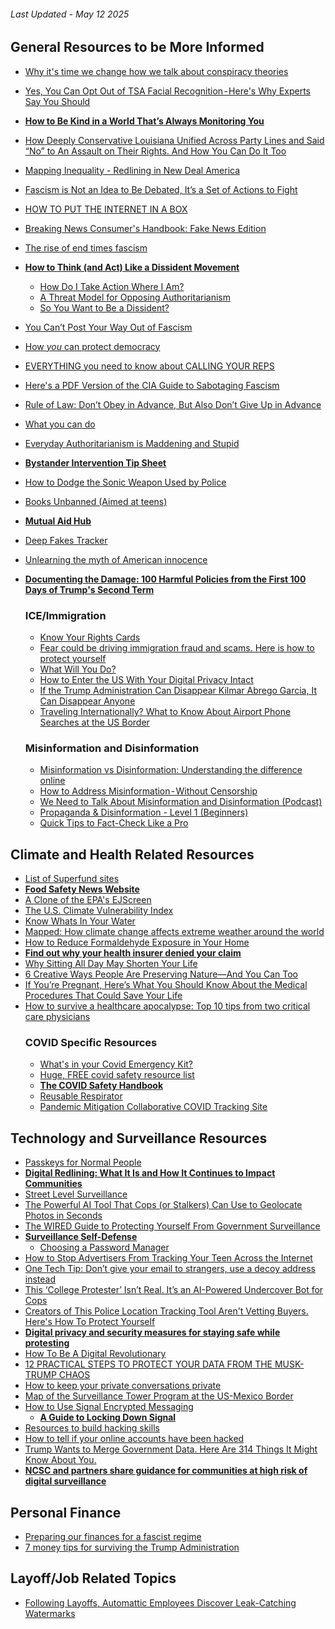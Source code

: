 ###### Last Updated - May 12 2025

## General Resources to be More Informed
- [Why it's time we change how we talk about conspiracy theories](https://www.cnn.com/2025/05/03/politics/persuadable-podcast-conspiracy-theories-essay)
- [Yes, You Can Opt Out of TSA Facial Recognition - Here's Why Experts Say You Should](https://www.travelandleisure.com/how-to-opt-out-tsa-facial-recognition-at-airport-11726739)
- **[How to Be Kind in a World That’s Always Monitoring You](https://time.com/7273469/data-monitoring-kindness-essay)**
- [How Deeply Conservative Louisiana Unified Across Party Lines and Said “No” to An Assault on Their Rights. And How You Can Do It Too](https://badgirlsbimonthly.substack.com/p/how-deeply-conservative-louisiana?r=1pawaw&triedRedirect=true)
- [Mapping Inequality - Redlining in New Deal America](https://dsl.richmond.edu/panorama/redlining/)
- [Fascism is Not an Idea to Be Debated, It’s a Set of Actions to Fight](https://lithub.com/fascism-is-not-an-idea-to-be-debated-its-a-set-of-actions-to-fight/)
- [HOW TO PUT THE INTERNET IN A BOX](https://internet-in-a-box.org/?)
- [Breaking News Consumer's Handbook: Fake News Edition](https://www.wnycstudios.org/podcasts/otm/segments/breaking-news-consumer-handbook-fake-news-edition)
- [The rise of end times fascism](https://www.theguardian.com/us-news/ng-interactive/2025/apr/13/end-times-fascism-far-right-trump-musk)
- **[How to Think (and Act) Like a Dissident Movement](https://www.thebulwark.com/p/how-to-think-and-act-like-a-dissident-in-trumps-america)**
  - [How Do I Take Action Where I Am?](https://prisonculture.substack.com/p/how-do-i-take-action-where-i-am?r=iw9zm&triedRedirect=true&ref=organizingmythoughts.org)
  - [A Threat Model for Opposing Authoritarianism](https://buttondown.com/JuliaAngwin/archive/a-threat-model-for-opposing-authoritarianism/)
  - [So You Want to Be a Dissident?](https://www.newyorker.com/news/the-weekend-essay/so-you-want-to-be-a-dissident)
- [You Can’t Post Your Way Out of Fascism](https://www.404media.co/you-cant-post-your-way-out-of-fascism/)
- [How *you* can protect democracy](https://www.ifyoucankeepit.org/p/how-you-can-protect-democracy)
- [EVERYTHING you need to know about CALLING YOUR REPS](https://emilyinyourphone.substack.com/p/everything-you-need-to-know-about?r=axllp&triedRedirect=true)
- [Here's a PDF Version of the CIA Guide to Sabotaging Fascism](https://www.404media.co/heres-a-pdf-version-of-the-cia-guide-to-sabotaging-fascism/)
- [Rule of Law: Don’t Obey in Advance, But Also Don’t Give Up in Advance](https://www.emptywheel.net/2025/02/10/rule-of-law-dont-obey-in-advance-but-also-dont-give-up-in-advance/)
- [What you can do](https://robertreich.substack.com/p/more-on-what-you-can-do)
- [Everyday Authoritarianism is Maddening and Stupid](https://tompepinsky.com/2025/02/16/everyday-authoritarianism-is-maddening-and-stupid/)
- **[Bystander Intervention Tip Sheet](https://www.apa.org/pi/health-equity/bystander-intervention)**
- [How to Dodge the Sonic Weapon Used by Police](https://www.popularmechanics.com/military/weapons/a32892398/what-is-lrad-sonic-weapon-protests/)
- [Books Unbanned (Aimed at teens)](https://booksunbanned.com/)
- **[Mutual Aid Hub](https://www.mutualaidhub.org/)**
- [Deep Fakes Tracker](https://deepfakestracker.org/)
- [Unlearning the myth of American innocence](https://www.theguardian.com/us-news/2017/aug/08/unlearning-the-myth-of-american-innocence)
- **[Documenting the Damage: 100 Harmful Policies from the First 100 Days of Trump's Second Term](https://www.brettheinz.com/dd)**

    ### ICE/Immigration 
  - [Know Your Rights Cards](https://www.redcardorders.com/)
  - [Fear could be driving immigration fraud and scams. Here is how to protect yourself](https://houstonlanding.org/fear-could-be-driving-immigration-fraud-and-scams-here-is-how-to-protect-yourself/)
  - [What Will You Do?](https://www.thenation.com/article/activism/rumeysa-ozturk-kaveh-akbar/)
  - [How to Enter the US With Your Digital Privacy Intact](https://www.wired.com/2017/02/guide-getting-past-customs-digital-privacy-intact/)
  - [If the Trump Administration Can Disappear Kilmar Abrego Garcia, It Can Disappear Anyone](https://ballsandstrikes.org/law-politics/kilmar-abrego-garcia-case-white-house/)
  - [Traveling Internationally? What to Know About Airport Phone Searches at the US Border](https://www.kqed.org/news/12038914/what-can-you-do-if-cbp-asks-to-see-your-phone)

  ### Misinformation and Disinformation  
  - [Misinformation vs Disinformation: Understanding the difference online](https://counterhate.com/blog/misinformation-vs-disinformation-understanding-the-difference-online/?content=explainer)
  - [How to Address Misinformation - Without Censorship](https://time.com/7282640/how-to-address-misinformation/)
  - [We Need to Talk About Misinformation and Disinformation (Podcast)](https://www.youtube.com/watch?v=-DyNqsF1ptI)
  - [Propaganda & Disinformation - Level 1 (Beginners)](https://www.udemy.com/course/propaganda-disinformation-level-1-beginners/?referralCode=F6D164B12D33A03ADF60&couponCode=ST6MT60525G3)
  - [Quick Tips to Fact-Check Like a Pro](https://matthewfacciani.substack.com/p/quick-tips-to-fact-check-like-a-pro)

## Climate and Health Related Resources
- [List of Superfund sites](https://en.wikipedia.org/wiki/List_of_Superfund_sites)
- **[Food Safety News Website](https://www.foodsafetynews.com/)**
- [A Clone of the EPA's EJScreen](https://screening-tools.com/epa-ejscreen)
- [The U.S. Climate Vulnerability Index](https://climatevulnerabilityindex.org/)
- [Know Whats In Your Water](https://www.ewg.org/tapwater/)
- [Mapped: How climate change affects extreme weather around the world](https://interactive.carbonbrief.org/attribution-studies/index.html)
- [How to Reduce Formaldehyde Exposure in Your Home](https://www.propublica.org/article/how-to-reduce-formaldehyde-home-exposure)
- **[Find out why your health insurer denied your claim](https://projects.propublica.org/claimfile/)**
- [Why Sitting All Day May Shorten Your Life](https://www.nytimes.com/2024/10/31/well/move/sitting-down-sedentary-effects-tips.html)
- [6 Creative Ways People Are Preserving Nature—And You Can Too](https://www.sciencefriday.com/articles/tiny-nature-triumphs-protecting-nature-roundup/)
- [If You’re Pregnant, Here’s What You Should Know About the Medical Procedures That Could Save Your Life](https://www.propublica.org/article/miscarriage-abortion-bans-dilation-and-curettage-dilation-and-evacuation)
- [How to survive a healthcare apocalypse: Top 10 tips from two critical care physicians](https://takeacouchnap.substack.com/p/how-to-survive-a-healthcare-apocalypse)
  ### COVID Specific Resources
  - [What's in your Covid Emergency Kit?](https://www.patreon.com/posts/whats-in-your-110263473)
  - [Huge, FREE covid safety resource list](https://www.patreon.com/posts/huge-free-covid-86871700)
  - **[The COVID Safety Handbook](https://linktr.ee/covidbook)**
  - [Reusable Respirator](https://reusable-respirators.com/product/elastomaskpro-respirator/)
  - [Pandemic Mitigation Collaborative COVID Tracking Site](https://www.pmc19.com/data/index.php)

## Technology and Surveillance Resources
- [Passkeys for Normal People](https://www.troyhunt.com/passkeys-for-normal-people/)
- **[Digital Redlining: What It Is and How It Continues to Impact Communities](https://www.cnet.com/home/internet/digital-redlining-and-its-enduring-impact-on-communities/)**
- [Street Level Surveillance](https://sls.eff.org/)
- [The Powerful AI Tool That Cops (or Stalkers) Can Use to Geolocate Photos in Seconds](https://www.404media.co/the-powerful-ai-tool-that-cops-or-stalkers-can-use-to-geolocate-photos-in-seconds/)
- [The WIRED Guide to Protecting Yourself From Government Surveillance](https://www.wired.com/story/the-wired-guide-to-protecting-yourself-from-government-surveillance/)
- **[Surveillance Self-Defense](https://ssd.eff.org/)**
  - [Choosing a Password Manager](https://ssd.eff.org/module/choosing-the-password-manager-that-s-right-for-you)
- [How to Stop Advertisers From Tracking Your Teen Across the Internet](https://www.eff.org/deeplinks/2024/09/how-stop-advertisers-tracking-your-teen-across-internet)
- [One Tech Tip: Don’t give your email to strangers, use a decoy address instead](https://apnews.com/article/email-internet-privacy-cybersecurity-5305c01c66b7ff67c2464d83fcf2a9d8)
- [This ‘College Protester’ Isn’t Real. It’s an AI-Powered Undercover Bot for Cops](https://www.wired.com/story/massive-blue-overwatch-ai-personas-police-suspects/)
- [Creators of This Police Location Tracking Tool Aren't Vetting Buyers. Here's How To Protect Yourself](https://www.eff.org/deeplinks/2024/11/creators-police-location-tracking-tool-arent-vetting-buyers-heres-how-protect)
- **[Digital privacy and security measures for staying safe while protesting](https://blog.adafruit.com/2020/06/05/digital-privacy-and-security-measures-for-staying-safe-while-protesting/)**
- [How To Be A Digital Revolutionary](https://www.adafruit.com/product/3532)
- [12 PRACTICAL STEPS TO PROTECT YOUR DATA FROM THE MUSK-TRUMP CHAOS](https://emilyinyourphone.substack.com/p/12-practical-steps-to-protect-your)
- [How to keep your private conversations private](https://www.cnn.com/2025/02/09/tech/secure-chat-apps-signal-tor-browser/index.html)
- [Map of the Surveillance Tower Program at the US-Mexico Border](https://www.eff.org/deeplinks/2023/03/cbp-expanding-its-surveillance-tower-program-us-mexico-border-and-were-mapping-it)
- [How to Use Signal Encrypted Messaging](https://www.wired.com/story/signal-tips-private-messaging-encryption/)
  - **[A Guide to Locking Down Signal](https://freedom.press/digisec/blog/locking-down-signal/#keep-your-phone-number-more-private)**
- [Resources to build hacking skills](https://midnightcomputerlab.net/directory/)
- [How to tell if your online accounts have been hacked](https://techcrunch.com/2025/03/25/how-to-tell-if-your-online-accounts-have-been-hacked/)
- [Trump Wants to Merge Government Data. Here Are 314 Things It Might Know About You.](https://www.nytimes.com/2025/04/09/us/politics/trump-musk-data-access.html)
- **[NCSC and partners share guidance for communities at high risk of digital surveillance](https://www.ncsc.gov.uk/news/ncsc-partners-share-guidance-for-communities-at-high-risk-of-digital-surveillance)**


## Personal Finance 
- [Preparing our finances for a fascist regime](https://www.healthyrich.co/p/resistance-money)
- [7 money tips for surviving the Trump Administration](https://queerandtranswealth.substack.com/p/7-money-tips-for-surviving-the-trump)

## Layoff/Job Related Topics 
- [Following Layoffs, Automattic Employees Discover Leak-Catching Watermarks](https://www.404media.co/automattic-wordpress-p2-watermark-leakers/)
